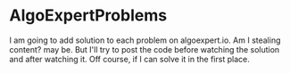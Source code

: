 # AlgoExpertProblems
I am going to add solution to each problem on algoexpert.io. Am I stealing content? may be. But I'll try to post the code before watching the solution and after watching it. Off course, if I can solve it in the first place.

